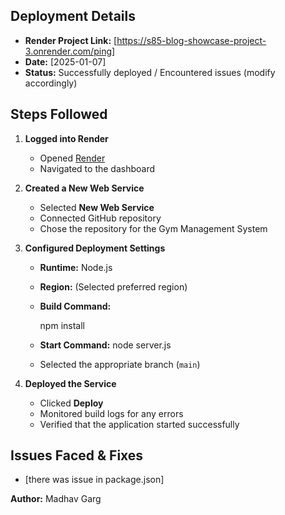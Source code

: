 


## Deployment Details
- **Render Project Link:** [https://s85-blog-showcase-project-3.onrender.com/ping]
- **Date:** [2025-01-07]
- **Status:** Successfully deployed / Encountered issues (modify accordingly)

## Steps Followed
1. **Logged into Render**
   - Opened [Render](https://render.com/)
   - Navigated to the dashboard
   
2. **Created a New Web Service**
   - Selected **New Web Service**
   - Connected GitHub repository
   - Chose the repository for the Gym Management System
   
3. **Configured Deployment Settings**
   - **Runtime:** Node.js
   - **Region:** (Selected preferred region)
   - **Build Command:**
    
     npm install
    
   - **Start Command:**
     node server.js
  

   - Selected the appropriate branch (`main`)

4. **Deployed the Service**
   - Clicked **Deploy**
   - Monitored build logs for any errors
   - Verified that the application started successfully

## Issues Faced & Fixes
- [there was issue in package.json]
  
**Author:** Madhav Garg